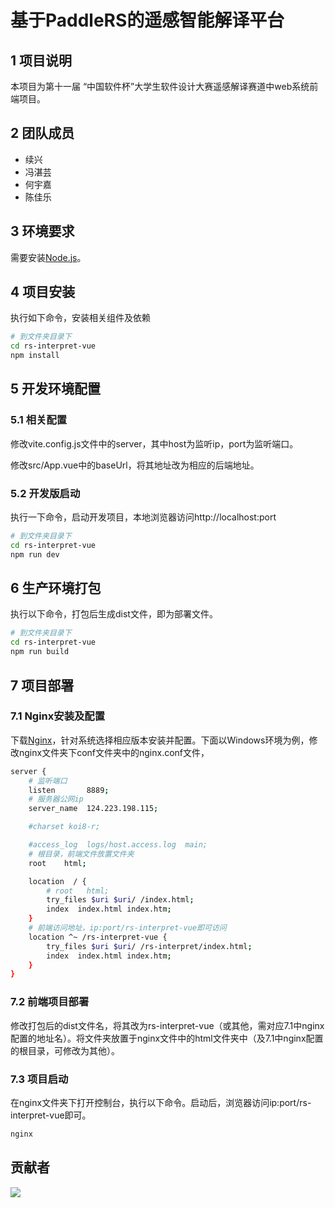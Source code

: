 # 基于PaddleRS的遥感智能解译平台

## 1 项目说明

本项目为第十一届 “中国软件杯”大学生软件设计大赛遥感解译赛道中web系统前端项目。

## 2 团队成员

- 续兴
- 冯湛芸
- 何宇嘉
- 陈佳乐

## 3 环境要求

需要安装[Node.js](https://nodejs.org/en/download/)。

## 4 项目安装

执行如下命令，安装相关组件及依赖

```sh
# 到文件夹目录下
cd rs-interpret-vue
npm install
```

## 5 开发环境配置

### 5.1 相关配置

修改vite.config.js文件中的server，其中host为监听ip，port为监听端口。

修改src/App.vue中的baseUrl，将其地址改为相应的后端地址。

### 5.2 开发版启动

执行一下命令，启动开发项目，本地浏览器访问http://localhost:port

```sh
# 到文件夹目录下
cd rs-interpret-vue
npm run dev
```

## 6 生产环境打包

执行以下命令，打包后生成dist文件，即为部署文件。

```sh
# 到文件夹目录下
cd rs-interpret-vue
npm run build
```

## 7 项目部署

### 7.1 Nginx安装及配置

下载[Nginx](https://nginx.org/en/download.html)，针对系统选择相应版本安装并配置。下面以Windows环境为例，修改nginx文件夹下conf文件夹中的nginx.conf文件，

```sh
server {
    # 监听端口
    listen       8889;
    # 服务器公网ip
    server_name  124.223.198.115;

    #charset koi8-r;

    #access_log  logs/host.access.log  main;
    # 根目录，前端文件放置文件夹
    root    html;

    location  / {
        # root   html;
        try_files $uri $uri/ /index.html;
        index  index.html index.htm;
    }
    # 前端访问地址，ip:port/rs-interpret-vue即可访问
    location ^~ /rs-interpret-vue {
        try_files $uri $uri/ /rs-interpret/index.html;
        index  index.html index.htm;
    }
}
```

### 7.2 前端项目部署

修改打包后的dist文件名，将其改为rs-interpret-vue（或其他，需对应7.1中nginx配置的地址名）。将文件夹放置于nginx文件中的html文件夹中（及7.1中nginx配置的根目录，可修改为其他）。

### 7.3 项目启动

在nginx文件夹下打开控制台，执行以下命令。启动后，浏览器访问ip:port/rs-interpret-vue即可。

```sh
nginx
```
## 贡献者

<a href="https://github.com/Hehahei/rs-interpret-vue/graphs/contributors">
    <img src="https://contrib.rocks/image?repo=Hehahei/rs-interpret-vue" />
</a>

